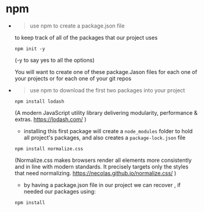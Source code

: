 # npm

- > use npm to create a package.json file

  to keep track of all of the packages that our project uses

  ```
  npm init -y
  ```

  (-y to say yes to all the options)

  You will want to create one of these package.Jason files for each one of your projects or for each one of your git repos

- > use npm to download the first two packages into your project

  ```
  npm install lodash
  ```

  (A modern JavaScript utility library delivering modularity, performance & extras. https://lodash.com/ )

  - installing this first package will create a `node_modules` folder to hold all project's packages, and also creates a `package-lock.json` file

  ```
  npm install normalize.css
  ```

  (Normalize.css makes browsers render all elements more consistently and in line with modern standards. It precisely targets only the styles that need normalizing. https://necolas.github.io/normalize.css/ )

  - by having a package.json file in our project we can recover , if needed our packages using:

  ```
  npm install
  ```
